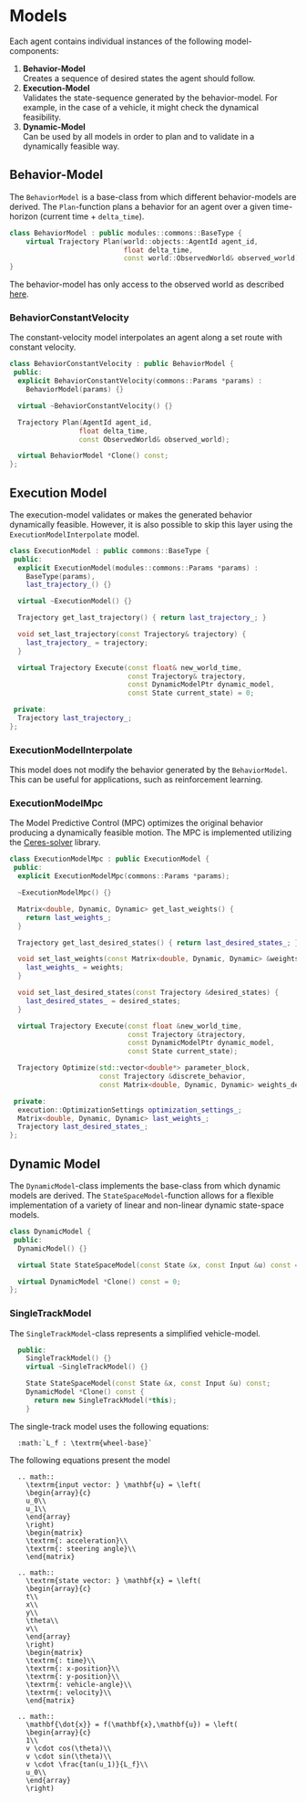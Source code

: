 Models
================================
Each agent contains individual instances of the following model-components:
1. **Behavior-Model** <br />
  Creates a sequence of desired states the agent should follow.
2. **Execution-Model** <br />
  Validates the state-sequence generated by the behavior-model. For example, in the case of a vehicle, it might check the dynamical feasibility. 
3. **Dynamic-Model** <br />
  Can be used by all models in order to plan and to validate in a dynamically feasible way.


## Behavior-Model
The `BehaviorModel` is a base-class from which different behavior-models are derived. The `Plan`-function plans a behavior for an agent over a given time-horizon (current time + `delta_time`).

```cpp
class BehaviorModel : public modules::commons::BaseType {
    virtual Trajectory Plan(world::objects::AgentId agent_id,
                            float delta_time,
                            const world::ObservedWorld& observed_world) = 0;
}
```
The behavior-model has only access to the observed world as described [here](world.md).

### BehaviorConstantVelocity
The constant-velocity model interpolates an agent along a set route with constant velocity.

```cpp
class BehaviorConstantVelocity : public BehaviorModel {
 public:
  explicit BehaviorConstantVelocity(commons::Params *params) :
    BehaviorModel(params) {}

  virtual ~BehaviorConstantVelocity() {}

  Trajectory Plan(AgentId agent_id,
                 float delta_time,
                 const ObservedWorld& observed_world);

  virtual BehaviorModel *Clone() const;
};
```

## Execution Model
The execution-model validates or makes the generated behavior dynamically feasible. However, it is also possible to skip this layer using the `ExecutionModelInterpolate` model.

```cpp
class ExecutionModel : public commons::BaseType {
 public:
  explicit ExecutionModel(modules::commons::Params *params) :
    BaseType(params),
    last_trajectory_() {}

  virtual ~ExecutionModel() {}

  Trajectory get_last_trajectory() { return last_trajectory_; }

  void set_last_trajectory(const Trajectory& trajectory) {
    last_trajectory_ = trajectory;
  }

  virtual Trajectory Execute(const float& new_world_time,
                             const Trajectory& trajectory,
                             const DynamicModelPtr dynamic_model,
                             const State current_state) = 0;

 private:
  Trajectory last_trajectory_;
};
```

### ExecutionModelInterpolate
This model does not modify the behavior generated by the `BehaviorModel`. This can be useful for applications, such as reinforcement learning.

### ExecutionModelMpc
The Model Predictive Control (MPC) optimizes the original behavior producing a dynamically feasible motion. 
The MPC is implemented utilizing the [Ceres-solver](http://ceres-solver.org/) library.

```cpp
class ExecutionModelMpc : public ExecutionModel {
 public:
  explicit ExecutionModelMpc(commons::Params *params);

  ~ExecutionModelMpc() {}

  Matrix<double, Dynamic, Dynamic> get_last_weights() {
    return last_weights_;
  }

  Trajectory get_last_desired_states() { return last_desired_states_; }

  void set_last_weights(const Matrix<double, Dynamic, Dynamic> &weights) {
    last_weights_ = weights;
  }

  void set_last_desired_states(const Trajectory &desired_states) {
    last_desired_states_ = desired_states;
  }

  virtual Trajectory Execute(const float &new_world_time,
                             const Trajectory &trajectory,
                             const DynamicModelPtr dynamic_model,
                             const State current_state);

  Trajectory Optimize(std::vector<double*> parameter_block,
                      const Trajectory &discrete_behavior,
                      const Matrix<double, Dynamic, Dynamic> weights_desired_states);

 private:
  execution::OptimizationSettings optimization_settings_;
  Matrix<double, Dynamic, Dynamic> last_weights_;
  Trajectory last_desired_states_;
};
```


## Dynamic Model
The `DynamicModel`-class implements the base-class from which dynamic models are derived.
The `StateSpaceModel`-function allows for a flexible implementation of a variety of linear and non-linear dynamic state-space models.

```cpp
class DynamicModel {
 public:
  DynamicModel() {}

  virtual State StateSpaceModel(const State &x, const Input &u) const = 0;

  virtual DynamicModel *Clone() const = 0;
};

```

### SingleTrackModel
The `SingleTrackModel`-class represents a simplified vehicle-model.

```cpp
  public:
    SingleTrackModel() {}
    virtual ~SingleTrackModel() {}

    State StateSpaceModel(const State &x, const Input &u) const;
    DynamicModel *Clone() const {
      return new SingleTrackModel(*this);
    }
```

The single-track model uses the following equations:

```eval_rst
  :math:`L_f : \textrm{wheel-base}` 
```

The following equations present the model 
```eval_rst
  .. math:: 
    \textrm{input vector: } \mathbf{u} = \left(
    \begin{array}{c}
    u_0\\
    u_1\\
    \end{array}
    \right) 
    \begin{matrix}
    \textrm{: acceleration}\\
    \textrm{: steering angle}\\
    \end{matrix}
  
  .. math::
    \textrm{state vector: } \mathbf{x} = \left(
    \begin{array}{c}
    t\\
    x\\
    y\\
    \theta\\
    v\\
    \end{array}
    \right)
    \begin{matrix}
    \textrm{: time}\\
    \textrm{: x-position}\\
    \textrm{: y-position}\\
    \textrm{: vehicle-angle}\\
    \textrm{: velocity}\\
    \end{matrix}

  .. math::
    \mathbf{\dot{x}} = f(\mathbf{x},\mathbf{u}) = \left(
    \begin{array}{c}
    1\\
    v \cdot cos(\theta)\\
    v \cdot sin(\theta)\\
    v \cdot \frac{tan(u_1)}{L_f}\\
    u_0\\
    \end{array}
    \right)

```

